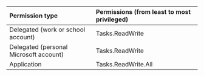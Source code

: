 |Permission type|Permissions (from least to most privileged)|
|:---|:---|
|Delegated (work or school account) | Tasks.ReadWrite    |
|Delegated (personal Microsoft account) |  Tasks.ReadWrite    |
|Application| Tasks.ReadWrite.All  |